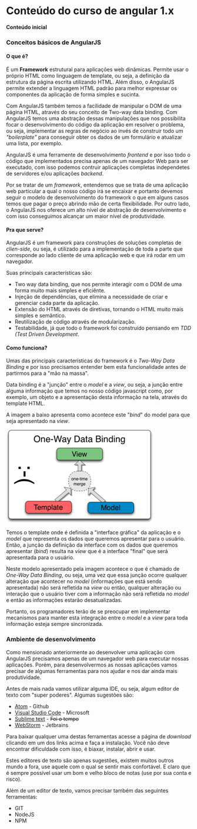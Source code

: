 # Conteúdo do curso de angular 1.x


**Conteúdo inicial**

### Conceitos básicos de AngularJS


#### O que é?

É um **Framework** estrutural para aplicações web dinâmicas. Permite usar o próprio HTML como linguagem de template, ou seja, a definição da estrutura da página escrita utilizando HTML. Além disso, o AngularJS permite extender a linguagem HTML padrão para melhor expressar os componentes da aplicação de forma simples e sucinta.

Com AngularJS também temos a facilidade de manipular o DOM de uma página HTML, através do seu conceito de Two-way data binding. Com AngularJS temos uma abstração dessas manipulações que nos possibilita focar o desenvolvimento do código da aplicação em resolver o problema, ou seja, implementar as regras de negócio ao invés de construir todo um _"boilerplate"_ para conseguir obter os dados de um formulário e atualizar uma lista, por exemplo.

AngularJS é uma ferramente de desenvolvimento _frontend_ e por isso todo o código que implementados precisa apenas de um navegador Web para ser executado, com isso podemos contruir aplicações completas independetes de servidores e/ou aplicações _backend_.

Por se tratar de um _framework_, entendemos que se trata de uma aplicação web particular a qual o nosso código irá se encaixar e portanto devemos seguir o modelo de desenvolvimento do framework o que em alguns casos temos que pagar o preço abrindo mão de certa flexibilidade. Por outro lado, o AngularJS nos oferece um alto nível de abstração de desenvolvimento e com isso conseguimos alcançar um maior nível de produtividade.


#### Pra que serve?

AngularJS é um framework para construções de soluções completas de _clien-side_, ou seja, é utilizado para a implementação de toda a parte que corresponde ao lado cliente de uma aplicação web e que irá rodar em um navegador.

Suas principais características são:

- Two way data binding, que nos permite interagir com o DOM de uma forma muito mais simples e eficiênte.
- Injeção de dependências, que elimina a necessidade de criar e gerenciar cada parte da aplicação.
- Extensão do HTML através de diretivas, tornando o HTML muito mais simples e semântico.
- Reutilização de código através de modularização.
- Testabilidade, já que todo o framework foi construido pensando em _TDD (Test Driven Development_.


#### Como funciona?

Umas das principais características do framework é o _Two-Way Data Binding_ e por isso precisamos entender bem esta funcionalidade antes de partirmos para a "mão na massa".

Data binding é a "junção" entre o _model_ e a _view_, ou seja, a junção entre alguma informação que temos no nosso código javascript como, por exemplo, um objeto e a apresentação desta informação na tela, através do template HTML.

A imagem a baixo apresenta como acontece este "_bind_" do model para que seja apresentado na _view_. 

![onewaybind](assets/img/onewaybind.png)

Temos o template onde é definida a "interface gráfica" da aplicação e o _model_ que representa os dados que queremos apresentar para o usuário. Então, a junção da definição da interface com os dados que queremos apresentar (_bind_) resulta na _view_ que é a interface "final" que será apresentada para o usuário.

Neste modelo apresentado pela imagem acontece o que é chamado de _One-Way Data Binding_, ou seja, uma vez que essa junção ocorre qualquer alteração que acontecer no _model_ (informações que está sendo apresentada) não será refletida na _view_ ou então, qualquer alteração ou interação que o usuário tiver com a informação não será refletida no _model_ e então as informações estarão desatualizadas. 

Portanto, os programadores terão de se preocupar em implementar mecanismos para manter esta integração entre o _model_ e a _view_ para toda informação esteja sempre sincronizada.

### Ambiente de desenvolvimento

Como mensionado anteriormente ao desenvolver uma aplicação com AngularJS precisamos apenas de um navegador web para executar nossas aplicações. Porém, para desenvolvermos as nossas aplicações vamos precisar de algumas ferramentas para nos ajudar e nos dar ainda mais produtividade.

Antes de mais nada vamos utilizar alguma IDE, ou seja, algum editor de texto com "super poderes". Algumas sugestões são: 

- [Atom](https://atom.io/) - Github
- [Visual Studio Code](https://code.visualstudio.com/) - Microsoft
- [Sublime text](https://www.sublimetext.com/) - ~~Foi o tempo~~
- [WebStorm](https://www.jetbrains.com/webstorm/) - Jetbrains

Para baixar qualquer uma destas ferramentas acesse a página de _download_ clicando em um dos links acima e faça a instalação. Você não deve encontrar dificuldade com isso, é biaxar, instalar, abrir e usar. 

Estes editores de texto são apenas sugestões, existem muitos outros mundo a fora, use aquele com o qual se sentir mais confortável. E claro que é sempre possível usar um bom e velho bloco de notas (use por sua conta e risco).

Além de um editor de texto, vamos precisar também das seguintes ferramentas:

- GIT
- NodeJS
- NPM

